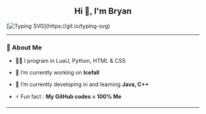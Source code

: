 <h2 align="center">Hi 👋, I'm Bryan</h2>

[![Typing SVG](https://readme-typing-svg.herokuapp.com?duration=10000&center=true&vCenter=true&width=800&height=30&lines=Hello+this+is+bryan's+page+%2C+Welcome+to+my+Github+page.)](https://git.io/typing-svg)

---
### 👦 About Me
- 👨‍💻 I program in LuaU, Python, HTML & CSS

- 🔭 I’m currently working on **Icefall**

- 🌱 I’m currently developing in and learning **Java, C++**

- ⚡ Fun fact : **My GitHub codes = 100% Me** 

--- 
